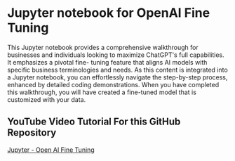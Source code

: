 # Jupyter notebook for OpenAI Fine Tuning

This Jupyter notebook provides a comprehensive walkthrough for businesses and
individuals looking to maximize ChatGPT's full capabilities. It emphasizes a pivotal fine-
tuning feature that aligns AI models with specific business terminologies and needs. As
this content is integrated into a Jupyter notebook, you can effortlessly navigate the
step-by-step process, enhanced by detailed coding demonstrations. When you have
completed this walkthrough, you will have created a fine-tuned model that is customized
with your data.

## YouTube Video Tutorial For this GitHub Repository
[Jupyter - Open AI Fine Tuning](https://youtu.be/Q1VfJwLk3hg)